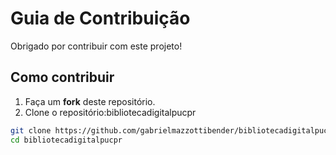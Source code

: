 # Guia de Contribuição

Obrigado por contribuir com este projeto!

## Como contribuir

1. Faça um **fork** deste repositório.
2. Clone o repositório:bibliotecadigitalpucpr

```bash
git clone https://github.com/gabrielmazzottibender/bibliotecadigitalpucpr.git
cd bibliotecadigitalpucpr
